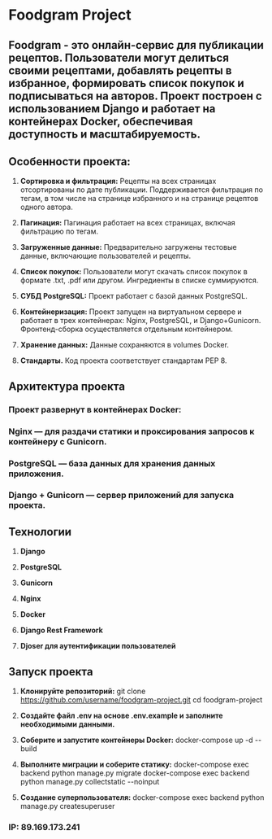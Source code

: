 # Foodgram Project

## Foodgram - это онлайн-сервис для публикации рецептов. Пользователи могут делиться своими рецептами, добавлять рецепты в избранное, формировать список покупок и подписываться на авторов. Проект построен с использованием Django и работает на контейнерах Docker, обеспечивая доступность и масштабируемость.

## Особенности проекта:

1. **Сортировка и фильтрация:**
    Рецепты на всех страницах отсортированы по дате публикации. Поддерживается фильтрация по тегам, в том числе на странице избранного и на странице рецептов одного автора.

2. **Пагинация:** 
    Пагинация работает на всех страницах, включая фильтрацию по тегам.

3. **Загруженные данные:** 
    Предварительно загружены тестовые данные, включающие пользователей и рецепты.

4. **Список покупок:**
    Пользователи могут скачать список покупок в формате .txt, .pdf или другом. Ингредиенты в списке суммируются.

5. **СУБД PostgreSQL:** 
    Проект работает с базой данных PostgreSQL.

6. **Контейнеризация:** 
    Проект запущен на виртуальном сервере и работает в трех контейнерах: Nginx, PostgreSQL, и Django+Gunicorn. Фронтенд-сборка осуществляется отдельным контейнером.

7. **Хранение данных:** 
    Данные сохраняются в volumes Docker.

8. **Стандарты.**
    Код проекта соответствует стандартам PEP 8.

## Архитектура проекта

### Проект развернут в контейнерах Docker:

### Nginx — для раздачи статики и проксирования запросов к контейнеру с Gunicorn.

### PostgreSQL — база данных для хранения данных приложения.

### Django + Gunicorn — сервер приложений для запуска проекта.


## Технологии

1. **Django**

2. **PostgreSQL**

3. **Gunicorn**

4. **Nginx**

5. **Docker**

6. **Django Rest Framework**

7. **Djoser для аутентификации пользователей**

## Запуск проекта

1. **Клонируйте репозиторий:**
    git clone https://github.com/username/foodgram-project.git
    cd foodgram-project

2. **Создайте файл .env на основе .env.example и заполните необходимыми данными.**

3. **Соберите и запустите контейнеры Docker:**
    docker-compose up -d --build

4. **Выполните миграции и соберите статику:**
    docker-compose exec backend python manage.py migrate
    docker-compose exec backend python manage.py collectstatic --noinput

5. **Создание суперпользователя:**
    docker-compose exec backend python manage.py createsuperuser

### IP: 89.169.173.241